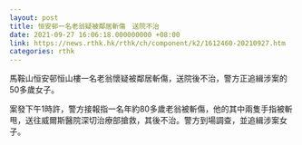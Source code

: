 ```yaml
---
layout: post
title: 恒安邨一名老翁疑被鄰居斬傷　送院不治
date: 2021-09-27 16:06:18.000000000 +08:00
link: https://news.rthk.hk/rthk/ch/component/k2/1612460-20210927.htm
categories: rthk
---
```


馬鞍山恒安邨恒山樓一名老翁懷疑被鄰居斬傷，送院後不治，警方正追緝涉案的50多歲女子。

案發下午1時許，警方接報指一名年約80多歲老翁被斬傷，他的其中兩隻手指被斬甩，送往威爾斯醫院深切治療部搶救，其後不治。警方到場調查，並追緝涉案女子。
